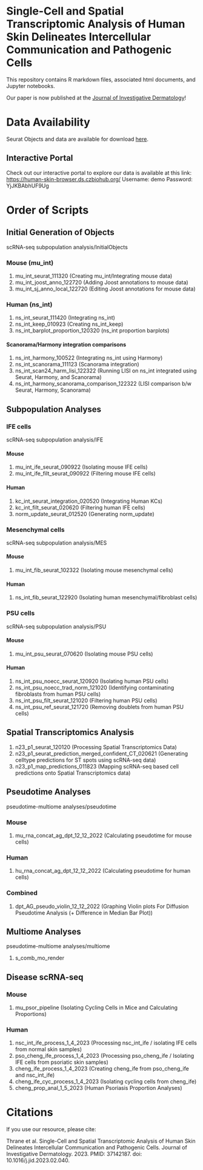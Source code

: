 # Single-Cell and Spatial Transcriptomic Analysis of Human Skin Delineates Intercellular Communication and Pathogenic Cells

This repository contains R markdown files, associated html documents, and Jupyter notebooks.

Our paper is now published at the [Journal of Investigative Dermatology](https://www.sciencedirect.com/science/article/pii/S0022202X23020407)! 

# Data Availability

Seurat Objects and data are available for download [here](https://www.dropbox.com/sh/3capqkc6dvng70p/AAB_PrNNgvauiasHWQDxn1Zja?dl=0).

## Interactive Portal

Check out our interactive portal to explore our data is available at this link: https://human-skin-browser.ds.czbiohub.org/
Username: demo
Password: YjJKBAbhUF9Ug

# Order of Scripts

## Initial Generation of Objects 
scRNA-seq subpopulation analysis/InitialObjects

### Mouse (mu_int)
1. mu_int_seurat_111320 (Creating mu_int/Integrating mouse data)
2. mu_int_joost_anno_122720 (Adding Joost annotations to mouse data)
3. mu_int_sj_anno_local_122720 (Editing Joost annotations for mouse data)

### Human (ns_int)
1. ns_int_seurat_111420 (Integrating ns_int)
2. ns_int_keep_010923 (Creating ns_int_keep)
3. ns_int_barplot_proportion_120320 (ns_int proportion barplots)
#### Scanorama/Harmony integration comparisons
1. ns_int_harmony_100522 (Integrating ns_int using Harmony)
2. ns_int_scanorama_111123 (Scanorama integration)
3. ns_int_scan24_harm_lisi_122322 (Running LISI on ns_int integrated using Seurat, Harmony, and Scanorama)
4. ns_int_harmony_scanorama_comparison_122322 (LISI comparison b/w Seurat, Harmony, Scanorama)


## Subpopulation Analyses

### IFE cells
scRNA-seq subpopulation analysis/IFE
#### Mouse
1. mu_int_ife_seurat_090922 (Isolating mouse IFE cells)
2. mu_int_ife_filt_seurat_090922 (Filtering mouse IFE cells)
#### Human
1. kc_int_seurat_integration_020520 (Integrating Human KCs)
2. kc_int_filt_seurat_020620 (Filtering human IFE cells)
3. norm_update_seurat_012520 (Generating norm_update)

### Mesenchymal cells
scRNA-seq subpopulation analysis/MES
#### Mouse 
1. mu_int_fib_seurat_102322 (Isolating mouse mesenchymal cells)
#### Human 
1. ns_int_fib_seurat_122920 (Isolating human mesenchymal/fibroblast cells)

### PSU cells
scRNA-seq subpopulation analysis/PSU
#### Mouse
1. mu_int_psu_seurat_070620 (Isolating mouse PSU cells)
#### Human
1. ns_int_psu_noecc_seurat_120920 (Isolating human PSU cells)
2. ns_int_psu_noecc_trad_norm_121020 (Identifying contaminating fibroblasts from human PSU cells)
3. ns_int_psu_filt_seurat_121020 (Filtering human PSU cells)
4. ns_int_psu_ref_seurat_121720 (Removing doublets from human PSU cells)

## Spatial Transcriptomics Analysis
1. n23_p1_seurat_120120 (Processing Spatial Transcriptomics Data)
2. n23_p1_seurat_prediction_merged_confident_CT_020621 (Generating celltype predictions for ST spots using scRNA-seq data)
3. n23_p1_map_predictions_011823 (Mapping scRNA-seq based cell predictions onto Spatial Transcriptomics data)

## Pseudotime Analyses

pseudotime-multiome analyses/pseudotime

### Mouse
1. mu_rna_concat_ag_dpt_12_12_2022 (Calculating pseudotime for mouse cells)
### Human
1. hu_rna_concat_ag_dpt_12_12_2022 (Calculating pseudotime for human cells)
### Combined
1. dpt_AG_pseudo_violin_12_12_2022 (Graphing Violin plots For Diffusion Pseudotime Analysis (+ Difference in Median Bar Plot))

## Multiome Analyses

pseudotime-multiome analyses/multiome
1. s_comb_mo_render

## Disease scRNA-seq

### Mouse
1. mu_psor_pipeline (Isolating Cycling Cells in Mice and Calculating Proportions)

### Human
1. nsc_int_ife_process_1_4_2023 (Processing nsc_int_ife / isolating IFE cells from normal skin samples)
2. pso_cheng_ife_process_1_4_2023 (Processing pso_cheng_ife / Isolating IFE cells from psoriatic skin samples)
3. cheng_ife_process_1_4_2023 (Creating cheng_ife from pso_cheng_ife and nsc_int_ife)
4. cheng_ife_cyc_process_1_4_2023 (Isolating cycling cells from cheng_ife)
5. cheng_prop_anal_1_5_2023 (Human Psoriasis Proportion Analyses)


# Citations

If you use our resource, please cite:

Thrane et al. Single-Cell and Spatial Transcriptomic Analysis of Human Skin Delineates Intercellular Communication and Pathogenic Cells. Journal of Investigative Dermatology. 2023. PMID: 37142187. doi: 10.1016/j.jid.2023.02.040. 

